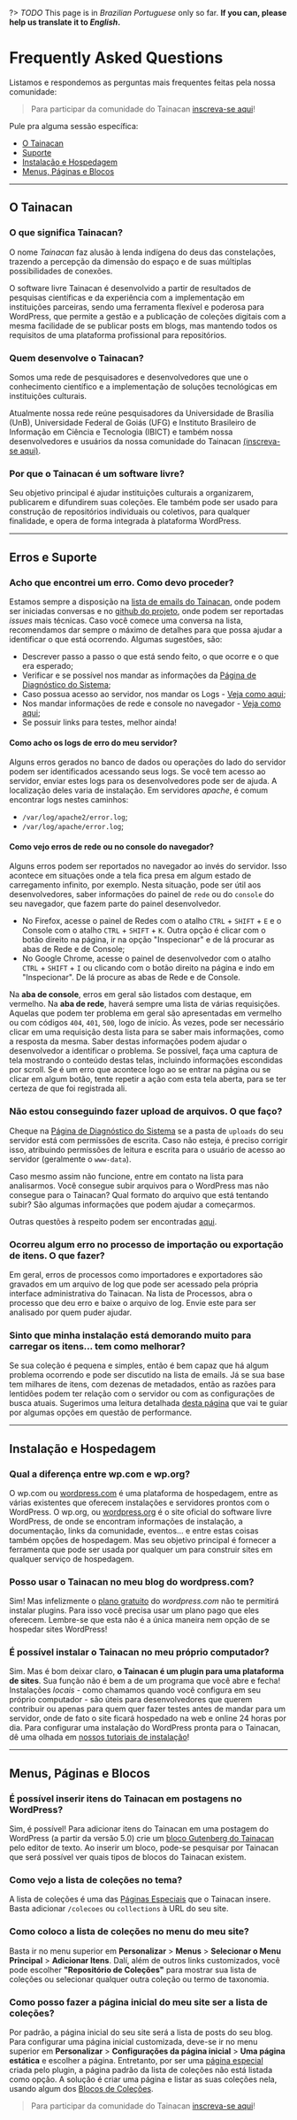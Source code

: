 ?> _TODO_  This page is in *Brazilian Portuguese* only so far. **If you can, please help us translate it to *English*.**

# Frequently Asked Questions

Listamos e respondemos as perguntas mais frequentes feitas pela nossa comunidade:

> Para participar da comunidade do Tainacan [inscreva-se aqui](https://lists.riseup.net/www/subscribe/tainacan)!

Pule pra alguma sessão específica:

* [O Tainacan](#o-tainacan)
* [Suporte](#erros-e-suporte)
* [Instalação e Hospedagem](#instalação-e-hospedagem)
* [Menus, Páginas e Blocos](#menus-páginas-e-blocos)

-------------------

## O Tainacan

### O que significa Tainacan?

O nome _Tainacan_ faz alusão à lenda indígena do deus das constelações, trazendo a percepção da dimensão do espaço e de suas múltiplas possibilidades de conexões.

O software livre Tainacan é desenvolvido a partir de resultados de pesquisas científicas e da experiência com a implementação em instituições parceiras, sendo uma ferramenta flexível e poderosa para WordPress, que permite a gestão e a publicação de coleções digitais com a mesma facilidade de se publicar posts em blogs, mas mantendo todos os requisitos de uma plataforma profissional para repositórios.

### Quem desenvolve o Tainacan?

Somos uma rede de pesquisadores e desenvolvedores que une o conhecimento científico e a implementação de soluções tecnológicas em instituições culturais.

Atualmente nossa rede reúne pesquisadores da Universidade de Brasília (UnB), Universidade Federal de Goiás (UFG) e Instituto Brasileiro de Informação em Ciência e Tecnologia (IBICT) e também nossa desenvolvedores e usuários da nossa comunidade do Tainacan [(inscreva-se aqui)](https://lists.riseup.net/www/subscribe/tainacan).

### Por que o Tainacan é um software livre?

Seu objetivo principal é ajudar instituições culturais a organizarem, publicarem e difundirem suas coleções. Ele também pode ser usado para construção de repositórios individuais ou coletivos, para qualquer finalidade, e opera de forma integrada à plataforma WordPress.

-------------------

## Erros e Suporte

### Acho que encontrei um erro. Como devo proceder?

Estamos sempre a disposição na [lista de emails do Tainacan](https://lists.riseup.net/www/subscribe/tainacan), onde podem ser iniciadas conversas e no [github do projeto](https://github.com/tainacan/tainacan), onde podem ser reportadas _issues_ mais técnicas. Caso você comece uma conversa na lista, recomendamos dar sempre o máximo de detalhes para que possa ajudar a identificar o que está ocorrendo. Algumas sugestões, são:

* Descrever passo a passo o que está sendo feito, o que ocorre e o que era esperado;
* Verificar e se possível nos mandar as informações da [Página de Diagnóstico do Sistema](/pt-br/optimization?id=diagnóstico-do-sistema);
* Caso possua acesso ao servidor, nos mandar os Logs - [Veja como aqui](#como-acho-os-logs-do-meu-servidor);
* Nos mandar informações de rede e console no navegador - [Veja como aqui](#como-vejo-erros-de-rede-ou-no-console-do-navegador);
* Se possuir links para testes, melhor ainda!

#### Como acho os logs de erro do meu servidor?

Alguns erros gerados no banco de dados ou operações do lado do servidor podem ser identificados acessando seus logs. Se você tem acesso ao servidor, enviar estes logs para os desenvolvedores pode ser de ajuda. A localização deles varia de instalação. Em servidores _apache_, é comum encontrar logs nestes caminhos:

* `/var/log/apache2/error.log`;
* `/var/log/apache/error.log`;

#### Como vejo erros de rede ou no console do navegador?

Alguns erros podem ser reportados no navegador ao invés do servidor. Isso acontece em situações onde a tela fica presa em algum estado de carregamento infinito, por exemplo. Nesta situação, pode ser útil aos desenvolvedores, saber informações do painel de `rede` ou do `console` do seu navegador, que fazem parte do painel desenvolvedor.

* No Firefox, acesse o painel de Redes com o atalho `CTRL` + `SHIFT` + `E` e o Console com o atalho `CTRL` + `SHIFT` + `K`. Outra opção é clicar com o botão direito na página, ir na opção "Inspecionar" e de lá procurar as abas de Rede e de Console; 
* No Google Chrome, acesse o painel de desenvolvedor com o atalho `CTRL` + `SHIFT` + `I` ou clicando com o botão direito na página e indo em "Inspecionar". De lá procure as abas de Rede e de Console.

Na **aba de console**, erros em geral são listados com destaque, em vermelho. Na **aba de rede**, haverá sempre uma lista de várias requisições. Aquelas que podem ter problema em geral são apresentadas em vermelho ou com códigos `404`, `401`, `500`, logo de início. Às vezes, pode ser necessário clicar em uma requisição desta lista para se saber mais informações, como a resposta da mesma. Saber destas informações podem ajudar o desenvolvedor a identificar o problema. Se possível, faça uma captura de tela mostrando o conteúdo destas telas, incluindo informações escondidas por scroll. Se é um erro que acontece logo ao se entrar na página ou se clicar em algum botão, tente repetir a ação com esta tela aberta, para se ter certeza de que foi registrada ali.

### Não estou conseguindo fazer upload de arquivos. O que faço?

Cheque na [Página de Diagnóstico do Sistema](/pt-br/optimization?id=diagnóstico-do-sistema) se a pasta de `uploads` do seu servidor está com permissões de escrita. Caso não esteja, é preciso corrigir isso, atribuindo permissões de leitura e escrita para o usuário de acesso ao servidor (geralmente o `www-data`).

Caso mesmo assim não funcione, entre em contato na lista para analisarmos. Você consegue subir arquivos para o WordPress mas não consegue para o Tainacan? Qual formato do arquivo que está tentando subir? São algumas informações que podem ajudar a começarmos.

Outras questões à respeito podem ser encontradas [aqui](/optimization#blindando-o-wordpress).

### Ocorreu algum erro no processo de importação ou exportação de itens. O que fazer?

Em geral, erros de processos como importadores e exportadores são gravados em um arquivo de log que pode ser acessado pela própria interface administrativa do Tainacan. Na lista de Processos, abra o processo que deu erro e baixe o arquivo de log. Envie este para ser analisado por quem puder ajudar.

### Sinto que minha instalação está demorando muito para carregar os itens... tem como melhorar?

Se sua coleção é pequena e simples, então é bem capaz que há algum problema ocorrendo e pode ser discutido na lista de emails. Já se sua base tem milhares de itens, com dezenas de metadados, então as razões para lentidões podem ter relação com o servidor ou com as configurações de busca atuais. Sugerimos uma leitura detalhada [desta página](#/optimization) que vai te guiar por algumas opções em questão de performance.


-------------------

## Instalação e Hospedagem

### Qual a diferença entre wp.com e wp.org?

O wp.com ou [wordpress.com](https://br.wordpress.com 'ignore') é uma plataforma de hospedagem, entre as várias existentes que oferecem instalações e servidores prontos com o WordPress. O wp.org, ou [wordpress.org](https://br.wordpress.org 'ignore') é o site oficial do software livre WordPress, de onde se encontram informações de instalação, a documentação, links da comunidade, eventos... e entre estas coisas também opções de hospedagem. Mas seu objetivo principal é fornecer a ferramenta que pode ser usada por qualquer um para construir sites em qualquer serviço de hospedagem.

### Posso usar o Tainacan no meu blog do wordpress.com?

Sim! Mas infelizmente o [plano gratuito](https://br.wordpress.com/pricing/ 'ignore') do _wordpress.com_ não te permitirá instalar plugins. Para isso você precisa usar um plano pago que eles oferecem. Lembre-se que esta não é a única maneira nem opção de se hospedar sites WordPress!

### É possível instalar o Tainacan no meu próprio computador?

Sim. Mas é bom deixar claro, **o Tainacan é um plugin para uma plataforma de sites**. Sua função não é bem a de um programa que você abre e fecha! Instalações _locais_ - como chamamos quando você configura em seu próprio computador - são úteis para desenvolvedores que querem contribuir ou apenas para quem quer fazer testes antes de mandar para um servidor, onde de fato o site ficará hospedado na web e online 24 horas por dia. Para configurar uma instalação do WordPress pronta para o Tainacan, dê uma olhada em [nossos tutoriais de instalação](/pt-br/instalacao)!

-------------------

## Menus, Páginas e Blocos

### É possível inserir itens do Tainacan em postagens no WordPress?

Sim, é possível! Para adicionar itens do Tainacan em uma postagem do WordPress (a partir da versão 5.0) crie um [bloco Gutenberg do Tainacan](/pt-br/gutenberg-blocks) pelo editor de texto. Ao inserir um bloco, pode-se pesquisar por Tainacan que será possível ver quais tipos de blocos do Tainacan existem.

### Como vejo a lista de coleções no tema?

A lista de coleções é uma das [Páginas Especiais](#/pt-br/tainacan-pages) que o Tainacan insere. Basta adicionar `/colecoes` ou `collections` à URL do seu site.

### Como coloco a lista de coleções no menu do meu site?

Basta ir no menu superior em **Personalizar** > **Menus** > **Selecionar o Menu Principal** > **Adicionar Itens**. Dalí, além de outros links customizados, você pode escolher **"Repositório de Coleções"** para mostrar sua lista de coleções ou selecionar qualquer outra coleção ou termo de taxonomia.

### Como posso fazer a página inicial do meu site ser a lista de coleções?

Por padrão, a página inicial do seu site será a lista de posts do seu blog. Para configurar uma página inicial customizada, deve-se ir no menu superior em **Personalizar** > **Configurações da página inicial** > **Uma página estática** e escolher a página. Entretanto, por ser uma [página especial](#/pt-br/tainacan-pages) criada pelo plugin, a página padrão da lista de coleções não está listada como opção. A solução é criar uma página e listar as suas coleções nela, usando algum dos [Blocos de Coleções](/pt-br/blocks-collections.md).


> Para participar da comunidade do Tainacan [inscreva-se aqui](https://lists.riseup.net/www/subscribe/tainacan)!